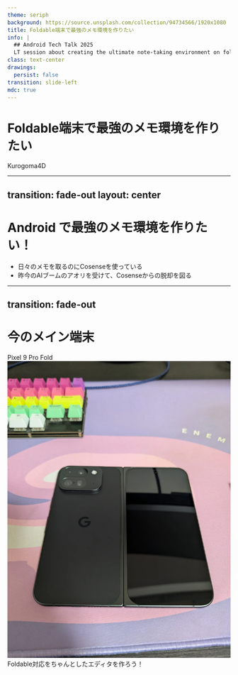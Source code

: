 ```yaml
---
theme: seriph
background: https://source.unsplash.com/collection/94734566/1920x1080
title: Foldable端末で最強のメモ環境を作りたい
info: |
  ## Android Tech Talk 2025
  LT session about creating the ultimate note-taking environment on foldable Android devices.
class: text-center
drawings:
  persist: false
transition: slide-left
mdc: true
---
```


# Foldable端末で最強のメモ環境を作りたい

Kurogoma4D

<div class="abs-br m-6 flex gap-2">
  <a href="https://github.com/Kurogoma4D" target="_blank" alt="GitHub"
    class="text-xl slidev-icon-btn opacity-50 !border-none !hover:text-white">
    <carbon-logo-github />
  </a>
</div>

<!--
発表者向けのメモ: 
このプレゼンテーションでは、Foldable端末の特性を活かした最強のメモ環境についてお話しします。
-->

---
transition: fade-out
layout: center
---

# Android で最強のメモ環境を作りたい！

- 日々のメモを取るのにCosenseを使っている
- 昨今のAIブームのアオリを受けて、Cosenseからの脱却を図る

<!--
マークダウンエディタは技術者にとって使い勝手の良い記法です。
Cosenseは良いアプリですが、自分の理想とするエディタを作りたいと思います。
-->

---
transition: fade-out
---

# 今のメイン端末

<div class="flex flex-col items-center justify-center">
  <div class="text-center mb-4">
    <span class="text-2xl font-bold">Pixel 9 Pro Fold</span>
  </div>
  
  <div class="flex justify-center">
    <img src="./images/pixel.webp" class="h-70 rounded-md shadow" />
  </div>
  
  <div class="mt-8 text-xl">
    Foldable対応をちゃんとしたエディタを作ろう！
  </div>
</div>

<!--
Pixel 9 Pro Foldは折りたたみ式の大画面を活かせるアプリを作るのに最適なデバイスです。
-->
